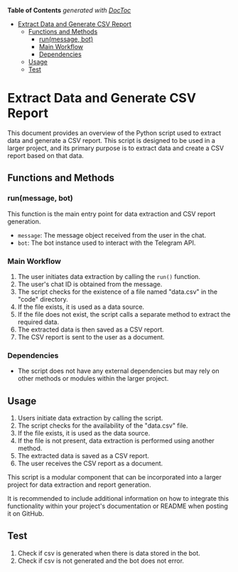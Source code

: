 <!-- START doctoc generated TOC please keep comment here to allow auto update -->
<!-- DON'T EDIT THIS SECTION, INSTEAD RE-RUN doctoc TO UPDATE -->
**Table of Contents**  *generated with [DocToc](https://github.com/thlorenz/doctoc)*

- [Extract Data and Generate CSV Report](#extract-data-and-generate-csv-report)
  - [Functions and Methods](#functions-and-methods)
    - [run(message, bot)](#runmessage-bot)
    - [Main Workflow](#main-workflow)
    - [Dependencies](#dependencies)
  - [Usage](#usage)
  - [Test](#test)

<!-- END doctoc generated TOC please keep comment here to allow auto update -->

# Extract Data and Generate CSV Report

This document provides an overview of the Python script used to extract data and generate a CSV report. This script is designed to be used in a larger project, and its primary purpose is to extract data and create a CSV report based on that data.

## Functions and Methods

### run(message, bot)
This function is the main entry point for data extraction and CSV report generation.

- `message`: The message object received from the user in the chat.
- `bot`: The bot instance used to interact with the Telegram API.

### Main Workflow
1. The user initiates data extraction by calling the `run()` function.
2. The user's chat ID is obtained from the message.
3. The script checks for the existence of a file named "data.csv" in the "code" directory.
4. If the file exists, it is used as a data source.
5. If the file does not exist, the script calls a separate method to extract the required data.
6. The extracted data is then saved as a CSV report.
7. The CSV report is sent to the user as a document.

### Dependencies
- The script does not have any external dependencies but may rely on other methods or modules within the larger project.

## Usage
1. Users initiate data extraction by calling the script.
2. The script checks for the availability of the "data.csv" file.
3. If the file exists, it is used as the data source.
4. If the file is not present, data extraction is performed using another method.
5. The extracted data is saved as a CSV report.
6. The user receives the CSV report as a document.

This script is a modular component that can be incorporated into a larger project for data extraction and report generation.

It is recommended to include additional information on how to integrate this functionality within your project's documentation or README when posting it on GitHub.

## Test
1. Check if csv is generated when there is data stored in the bot.
2. Check if csv is not generated and the bot does not error.
